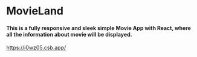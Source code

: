 # MovieLand
#### This is a fully responsive and sleek simple Movie App with React, where all the information about movie will be displayed.
https://i0wz05.csb.app/

